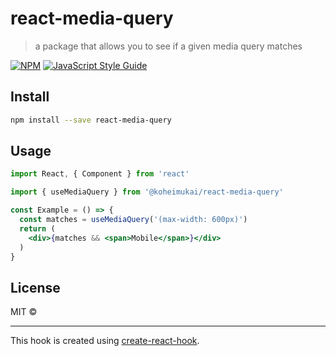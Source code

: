 # react-media-query

> a package that allows you to see if a given media query matches

[![NPM](https://img.shields.io/npm/v/react-media-query.svg)](https://www.npmjs.com/package/react-media-query) [![JavaScript Style Guide](https://img.shields.io/badge/code_style-standard-brightgreen.svg)](https://standardjs.com)

## Install

```bash
npm install --save react-media-query
```

## Usage

```jsx
import React, { Component } from 'react'

import { useMediaQuery } from '@koheimukai/react-media-query'

const Example = () => {
  const matches = useMediaQuery('(max-width: 600px)')
  return (
    <div>{matches && <span>Mobile</span>}</div>
  )
}
```

## License

MIT © [](https://github.com/)

---

This hook is created using [create-react-hook](https://github.com/hermanya/create-react-hook).
